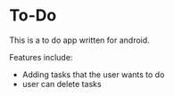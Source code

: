 # To-Do
This is a to do app written for android. 

Features include: 
- Adding tasks that the user wants to do 
- user can delete tasks


